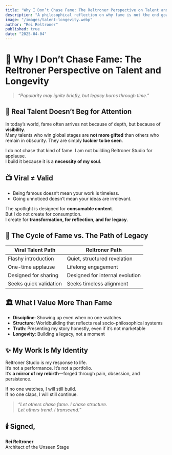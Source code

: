 ```yaml
---
title: "Why I Don’t Chase Fame: The Reltroner Perspective on Talent and Longevity"
description: "A philosophical reflection on why fame is not the end goal for true creators and world-builders."
image: "/images/talent-longevity.webp"
author: "Rei Reltroner"
published: true
date: "2025-04-04"
---
```


# 🌌 Why I Don’t Chase Fame: The Reltroner Perspective on Talent and Longevity

> _“Popularity may ignite briefly, but legacy burns through time.”_

## 🧠 Real Talent Doesn’t Beg for Attention
In today’s world, fame often arrives not because of depth, but because of **visibility**.  
Many talents who win global stages are **not more gifted** than others who remain in obscurity. They are simply **luckier to be seen**.

I do not chase that kind of fame. I am not building Reltroner Studio for applause.  
I build it because it is a **necessity of my soul**.

## 📺 Viral ≠ Valid
- Being famous doesn’t mean your work is timeless.
- Going unnoticed doesn’t mean your ideas are irrelevant.

The spotlight is designed for **consumable content**.  
But I do not create for consumption.  
I create for **transformation, for reflection, and for legacy**.

## 🔁 The Cycle of Fame vs. The Path of Legacy
| Viral Talent Path | Reltroner Path |
|-------------------|----------------|
| Flashy introduction | Quiet, structured revelation |
| One-time applause | Lifelong engagement |
| Designed for sharing | Designed for internal evolution |
| Seeks quick validation | Seeks timeless alignment |

## 🏛️ What I Value More Than Fame
- **Discipline**: Showing up even when no one watches
- **Structure**: Worldbuilding that reflects real socio-philosophical systems
- **Truth**: Presenting my story honestly, even if it’s not marketable
- **Longevity**: Building a legacy, not a moment

## ✨ My Work Is My Identity
Reltroner Studio is my response to life.  
It’s not a performance. It’s not a portfolio.  
It’s **a mirror of my rebirth**—forged through pain, obsession, and persistence.

If no one watches, I will still build.  
If no one claps, I will still continue.

> _“Let others chase fame. I chase structure.  
Let others trend. I transcend.”_

## 🕯️ Signed,
**Rei Reltroner**  
Architect of the Unseen Stage

